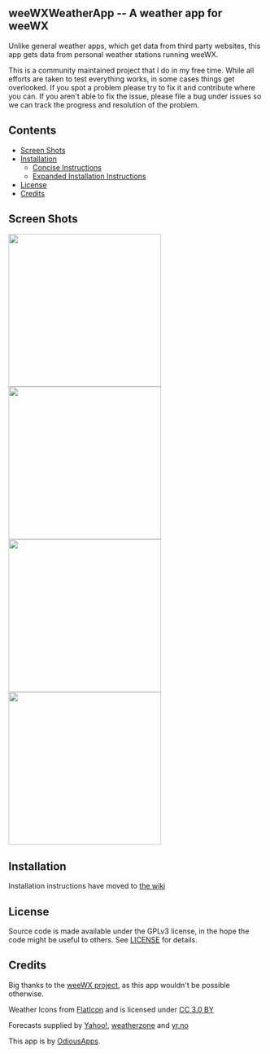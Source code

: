 ## weeWXWeatherApp -- A weather app for weeWX

Unlike general weather apps, which get data from third party websites, this app gets data from personal weather stations running weeWX.

This is a community maintained project that I do in my free time. While all efforts are taken to test everything works, in some cases things get overlooked. If you spot a problem please try to fix it and contribute where you can. If you aren't able to fix the issue, please file a bug under issues so we can track the progress and resolution of the problem.

## Contents

 - [Screen Shots](#screen-shots)
 - [Installation](https://github.com/evilbunny2008/weeWXWeatherApp/wiki)
   - [Concise Instructions](https://github.com/evilbunny2008/weeWXWeatherApp/wiki#concise-instructions)
   - [Expanded Installation Instructions](https://github.com/evilbunny2008/weeWXWeatherApp/wiki#expanded-installation-instructions)
 - [License](#license)
 - [Credits](#credits)

## Screen Shots

<img width="300px" src="https://github.com/evilbunny2008/weeWXWeatherApp/raw/master/screenshots/Screenshot_20181021-181146.jpg"> <img width="300px" src="https://github.com/evilbunny2008/weeWXWeatherApp/blob/master/screenshots/Screenshot_20181021-181157.jpg"> <img width="300px" src="https://github.com/evilbunny2008/weeWXWeatherApp/blob/master/screenshots/Screenshot_20181021-181214.jpg">
<img width="300px" src="https://github.com/evilbunny2008/weeWXWeatherApp/blob/master/screenshots/Screenshot_20181021-181247.jpg"><br>

## Installation

Installation instructions have moved to [the wiki](https://github.com/evilbunny2008/weeWXWeatherApp/wiki/home)

## License

Source code is made available under the GPLv3 license, in the hope the code might be useful to others. See [LICENSE](LICENSE) for details.

## Credits

Big thanks to the [weeWX project](https://weeWX.com), as this app wouldn't be possible otherwise.

Weather Icons from [FlatIcon](https://www.flaticon.com) and is licensed under [CC 3.0 BY](https://creativecommons.org/licenses/by/3.0/)

Forecasts supplied by [Yahoo!](https://www.yahoo.com/?ilc=401), [weatherzone](https://weatherzone.com.au) and [yr.no](https://hjelp.yr.no/hc/en-us/articles/360001940793-Free-weather-data-service-from-Yr)

This app is by [OdiousApps](https://odiousapps.com).
